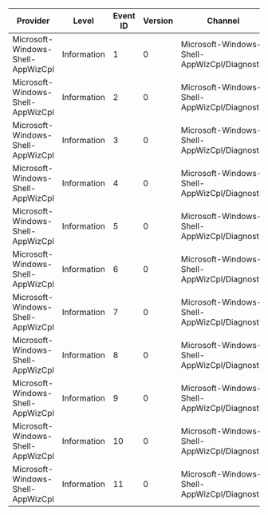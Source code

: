 Provider                           |  Level        |  Event ID  |  Version  |  Channel                                       |  Task                                                      |  Opcode  |  Keyword  |  Message
-----------------------------------|---------------|------------|-----------|------------------------------------------------|------------------------------------------------------------|----------|-----------|---------
Microsoft-Windows-Shell-AppWizCpl  |  Information  |  1         |  0        |  Microsoft-Windows-Shell-AppWizCpl/Diagnostic  |  AppWizCpl_SoftwareExplorer_InstalledProgramsChangeNotify  |          |           |
Microsoft-Windows-Shell-AppWizCpl  |  Information  |  2         |  0        |  Microsoft-Windows-Shell-AppWizCpl/Diagnostic  |  AppWizCpl_SoftwareExplorer_RemoveApplicationLaunch        |  Start   |           |
Microsoft-Windows-Shell-AppWizCpl  |  Information  |  3         |  0        |  Microsoft-Windows-Shell-AppWizCpl/Diagnostic  |  AppWizCpl_SoftwareExplorer_RemoveApplicationLaunch        |  Stop    |           |
Microsoft-Windows-Shell-AppWizCpl  |  Information  |  4         |  0        |  Microsoft-Windows-Shell-AppWizCpl/Diagnostic  |  AppWizCpl_SoftwareExplorer_Open                           |  Start   |           |
Microsoft-Windows-Shell-AppWizCpl  |  Information  |  5         |  0        |  Microsoft-Windows-Shell-AppWizCpl/Diagnostic  |  AppWizCpl_SoftwareExplorer_Open                           |  Stop    |           |
Microsoft-Windows-Shell-AppWizCpl  |  Information  |  6         |  0        |  Microsoft-Windows-Shell-AppWizCpl/Diagnostic  |  AppWizCpl_SoftwareExplorer_InstalledProgramsView          |  Start   |           |
Microsoft-Windows-Shell-AppWizCpl  |  Information  |  7         |  0        |  Microsoft-Windows-Shell-AppWizCpl/Diagnostic  |  AppWizCpl_SoftwareExplorer_InstalledProgramsView          |  Stop    |           |
Microsoft-Windows-Shell-AppWizCpl  |  Information  |  8         |  0        |  Microsoft-Windows-Shell-AppWizCpl/Diagnostic  |  AppWizCpl_SoftwareExplorer_NewProgramsView                |  Start   |           |
Microsoft-Windows-Shell-AppWizCpl  |  Information  |  9         |  0        |  Microsoft-Windows-Shell-AppWizCpl/Diagnostic  |  AppWizCpl_SoftwareExplorer_NewProgramsView                |  Stop    |           |
Microsoft-Windows-Shell-AppWizCpl  |  Information  |  10        |  0        |  Microsoft-Windows-Shell-AppWizCpl/Diagnostic  |  AppWizCpl_SoftwareExplorer_InstallApplicationLaunch       |  Start   |           |
Microsoft-Windows-Shell-AppWizCpl  |  Information  |  11        |  0        |  Microsoft-Windows-Shell-AppWizCpl/Diagnostic  |  AppWizCpl_SoftwareExplorer_InstallApplicationLaunch       |  Stop    |           |